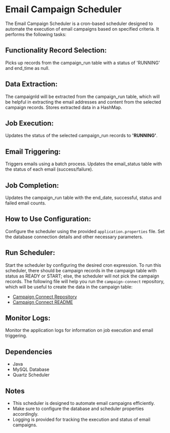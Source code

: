 # Email Campaign Scheduler

The Email Campaign Scheduler is a cron-based scheduler designed to automate the execution of email campaigns based on specified criteria. It performs the following tasks:

## Functionality Record Selection:

Picks up records from the campaign_run table with a status of 'RUNNING' and end_time as null. 

## Data Extraction:

The campaignId will be extracted from the campaign_run table, which will be helpful in extracting the email addresses and content from the selected campaign records. Stores extracted data in a HashMap.

## Job Execution:

Updates the status of the selected campaign_run records to **'RUNNING'**.

## Email Triggering:

Triggers emails using a batch process. Updates the email_status table with the status of each email (success/failure).

## Job Completion:

Updates the campaign_run table with the end_date, successful, status and failed email counts.

## How to Use Configuration:

Configure the scheduler using the provided `application.properties` file.
Set the database connection details and other necessary parameters.

## Run Scheduler:

Start the scheduler by configuring the desired cron expression. To run this scheduler, there should be campaign records in the campaign table with status as READY or START; else, the scheduler will not pick the campaign records. The following file will help you run the `campaign-connect` repository, which will be useful to create the data in the campaign table:

- [Campaign Connect Repository](https://github.com/marripavan9/campaign-connect)
- [Campaign Connect README](https://github.com/marripavan9/campaign-connect/blob/master/README.md)

## Monitor Logs:

Monitor the application logs for information on job execution and email triggering.

## Dependencies

- Java
- MySQL Database
- Quartz Scheduler

## Notes

- This scheduler is designed to automate email campaigns efficiently.
- Make sure to configure the database and scheduler properties accordingly.
- Logging is provided for tracking the execution and status of email campaigns.
